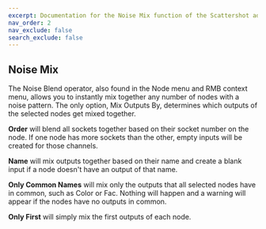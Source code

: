 ```yaml
---
excerpt: Documentation for the Noise Mix function of the Scattershot add-on for Blender.
nav_order: 2
nav_exclude: false
search_exclude: false
---
```


## Noise Mix

The Noise Blend operator, also found in the Node menu and RMB context menu, allows you to instantly mix together any number of nodes with a noise pattern. The only option, Mix Outputs By, determines which outputs of the selected nodes get mixed together.

**Order** will blend all sockets together based on their socket number on the node. If one node has more sockets than the other, empty inputs will be created for those channels.

**Name** will mix outputs together based on their name and create a blank input if a node doesn't have an output of that name.

**Only Common Names** will mix only the outputs that all selected nodes have in common, such as Color or Fac. Nothing will happen and a warning will appear if the nodes have no outputs in common.

**Only First** will simply mix the first outputs of each node.